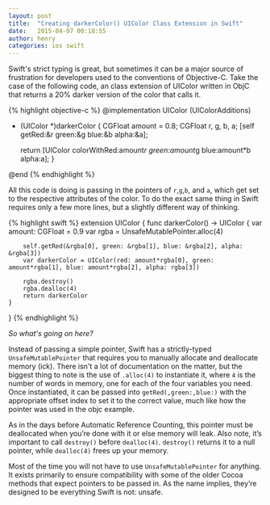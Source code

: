 ```yaml
---
layout: post
title:  "Creating darkerColor() UIColor Class Extension in Swift"
date:   2015-04-07 00:18:55
author: henry
categories: ios swift
---
```


Swift's strict typing is great, but sometimes it can be a major source of frustration for developers used to the conventions of Objective-C. Take the case of the following code, an class extension of UIColor written in ObjC that returns a 20% darker version of the color that calls it.

{% highlight objective-c %}
@implementation UIColor (UIColorAdditions)

- (UIColor *)darkerColor {
    CGFloat amount = 0.8;
    CGFloat r, g, b, a;
    [self getRed:&r green:&g blue:&b alpha:&a];
                
    return [UIColor colorWithRed:amount*r green:amount*g blue:amount*b alpha:a];
}

@end
{% endhighlight %}

All this code is doing is passing in the pointers of `r`,`g`,`b`, and `a`, which get set to the respective attributes of the color. To do the exact same thing in Swift requires only a few more lines, but a slightly different way of thinking.

{% highlight swift %}
extension UIColor {
    func darkerColor() -> UIColor {
        var amount: CGFloat = 0.9
        var rgba = UnsafeMutablePointer<CGFloat>.alloc(4)
        
        self.getRed(&rgba[0], green: &rgba[1], blue: &rgba[2], alpha: &rgba[3])
        var darkerColor = UIColor(red: amount*rgba[0], green: amount*rgba[1], blue: amount*rgba[2], alpha: rgba[3])
        
        rgba.destroy()
        rgba.dealloc(4)
        return darkerColor
    }
}
{% endhighlight %}

*So what's going on here?*

Instead of passing a simple pointer, Swift has a strictly-typed `UnsafeMutablePointer` that requires you to manually allocate and deallocate memory (ick). There isn't a lot of documentation on the matter, but the biggest thing to note is the use of `.alloc(4)` to instantiate it, where `4` is the number of words in memory, one for each of the four variables you need. Once instantiated, it can be passed into `getRed(,green:,blue:)` with the appropriate offset index to set it to the correct value, much like how the pointer was used in the objc example. 

As in the days before Automatic Reference Counting, this pointer must be deallocated when you’re done with it or else memory will leak. Also note, it’s important to call `destroy()` before `dealloc(4)`. `destroy()` returns it to a null pointer, while `dealloc(4)` frees up your memory.

Most of the time you will not have to use `UnsafeMutablePointer` for anything. It exists primarily to ensure compatibility with some of the older Cocoa methods that expect pointers to be passed in. As the name implies, they’re designed to be everything Swift is not: unsafe.
